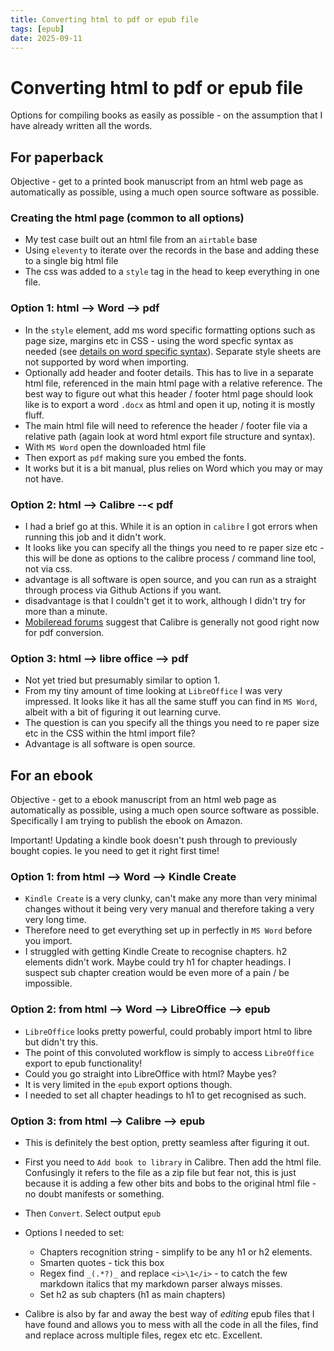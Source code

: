 ```yaml
---
title: Converting html to pdf or epub file
tags: [epub]
date: 2025-09-11
---
```

# Converting html to pdf or epub file

Options for compiling books as easily as possible - on the assumption that I have already written all the words.

## For paperback

Objective - get to a printed book manuscript from an html web page as automatically as possible, using a much open source software as possible.

### Creating the html page (common to all options)

- My test case built out an html file from an `airtable` base
- Using `eleventy` to iterate over the records in the base and adding these to a single big html file
- The css was added to a `style` tag in the head to keep everything in one file.

### Option 1: html --> Word --> pdf

- In the `style` element, add ms word specific formatting options such as page size, margins etc in CSS - using the word specfic syntax as needed (see [details on word specific syntax]()). Separate style sheets are not supported by word when importing.
- Optionally add header and footer details. This has to live in a separate html file, referenced in the main html page with a relative reference. The best way to figure out what this header / footer html page should look like is to export a word `.docx` as html and open it up, noting it is mostly fluff.
- The main html file will need to reference the header / footer file via a relative path (again look at word html export file structure and syntax).
- With `MS Word` open the downloaded html file
- Then export as `pdf` making sure you embed the fonts.
- It works but it is a bit manual, plus relies on Word which you may or may not have.

### Option 2: html --> Calibre --< pdf

- I had a brief go at this. While it is an option in `calibre` I got errors when running this job and it didn't work. 
- It looks like you can specify all the things you need to re paper size etc - this will be done as options to the calibre process / command line tool, not via css.
- advantage is all software is open source, and you can run as a straight through process via Github Actions if you want.
- disadvantage is that I couldn't get it to work, although I didn't try for more than a minute.
- [Mobileread forums]() suggest that Calibre is generally not good right now for pdf conversion.

### Option 3: html --> libre office --> pdf

- Not yet tried but presumably similar to option 1.
- From my tiny amount of time looking at `LibreOffice` I was very impressed. It looks like it has all the same stuff you can find in `MS Word`, albeit with a bit of figuring it out learning curve. 
- The question is can you specify all the things you need to re paper size etc in the CSS within the html import file?
- Advantage is all software is open source.

## For an ebook

Objective - get to a ebook manuscript from an html web page as automatically as possible, using a much open source software as possible. Specifically I am trying to publish the ebook on Amazon.

Important! 
Updating a kindle book doesn't push through to previously bought copies. Ie you need to get it right first time!

### Option 1: from html --> Word --> Kindle Create

- `Kindle Create` is a very clunky, can't make any more than very minimal changes without it being very very manual and therefore taking a very very long time.
- Therefore need to get everything set up in perfectly in `MS Word` before you import.
- I struggled with getting Kindle Create to recognise chapters. h2 elements didn't work. Maybe could try h1 for chapter headings. I suspect sub chapter creation would be even more of a pain / be impossible.

### Option 2: from html --> Word --> LibreOffice --> epub

- `LibreOffice` looks pretty powerful, could probably import html to libre but didn't try this.
- The point of this convoluted workflow is simply to access `LibreOffice` export to epub functionality! 
- Could you go straight into LibreOffice with html? Maybe yes?
- It is very limited in the `epub` export options though.
- I needed to set all chapter headings to h1 to get recognised as such.

### Option 3: from html --> Calibre --> epub

- This is definitely the best option, pretty seamless after figuring it out.
- First you need to `Add book to library` in Calibre. Then add the html file. Confusingly it refers to the file as a zip file but fear not, this is just because it is adding a few other bits and bobs to the original html file - no doubt manifests or something.
- Then `Convert`. Select output `epub`
- Options I needed to set:
  - Chapters recognition string - simplify to be any h1 or h2 elements.
  - Smarten quotes - tick this box
  - Regex find `_(.*?)_` and replace `<i>\1</i>` - to catch the few markdown italics that my markdown parser always misses.
  - Set h2 as sub chapters (h1 as main chapters)

- Calibre is also by far and away the best way of _editing_ epub files that I have found and allows you to mess with all the code in all the files, find and replace across multiple files, regex etc etc. Excellent.
